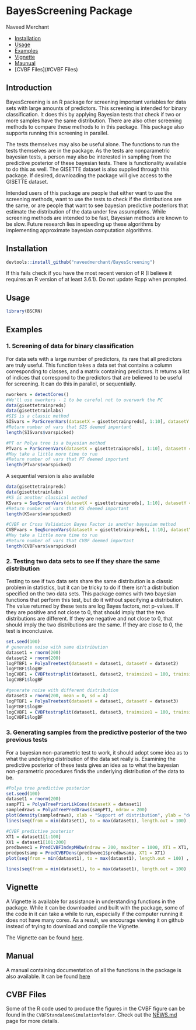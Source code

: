 # BayesScreening Package
Naveed Merchant
  - [Installation](#installation)
  - [Usage](#usage)
  - [Examples](#examples)
  - [Vignette](#Vignette)
  - [Maunual](#Manual)
  - [CVBF Files](#CVBF Files)
## Introduction

BayesScreening is an R package for screening important variables for data sets with large amounts of predictors. This screening is intended for binary classification. It does this by applying Bayesian tests that check if two or more samples have the same distribution. There are also other screening methods to compare these methods to in this package. This package also supports running this screening in parallel.

The tests themselves may also be useful alone. The functions to run the tests themselves are in the package. As the tests are nonparametric bayesian tests, a person may also be interested in sampling from the predictive posterior of these bayesian tests. There is functionality available to do this as well. The GISETTE dataset is also supplied through this package. If desired, downloading the package will give access to the GISETTE dataset.

Intended users of this package are people that either want to use the screening methods, want to use the tests to check if the distributions are the same, or are people that want to see bayesian predictive posteriors that estimate the distribution of the data under few assumptions. While screening methods are intended to be fast, Bayesian methods are known to be slow. Future research lies in speeding up these algorithms by implementing approximate bayesian computation algorithms.


## Installation

``` r
devtools::install_github("naveedmerchant/BayesScreening")
```
If this fails check if you have the most recent version of R (I believe it requires an R version of at least 3.6.1).
Do not update Rcpp when prompted.

## Usage

``` r
library(BSCRN)
```

## Examples

### 1\. Screening of data for binary classification

For data sets with a large number of predictors, its rare that all predictors are truly useful. This function takes
a data set that contains a column corresponding to classes, and a matrix containing predictors. It returns a 
list of indices that correspond to the predictors that are believed to be useful for screening. It can do this in parallel, or sequentially. 

``` r
nworkers = detectCores()
#We'll use nworkers - 1 to be careful not to overwork the PC
data(gisettetrainpreds)
data(gisettetrainlabs)
#SIS is a classic method
SISvars = ParScreenVars(datasetX = gisettetrainpreds[, 1:10], datasetY = gisettetrainlabs[,1], method = "SIS", ncores = nworkers - 1)
#Return number of vars that SIS deemed important
length(SISvars$varspicked)

#PT or Polya tree is a bayesian method
PTvars = ParScreenVars(datasetX = gisettetrainpreds[, 1:10], datasetY = gisettetrainlabs[,1], method = "PT", ncores = nworkers - 1)
#May take a little more time to run
#Return number of vars that PT deemed important
length(PTvars$varspicked)
```

A sequential version is also available 


``` r
data(gisettetrainpreds)
data(gisettetrainlabs)
#KS is another classical method
KSvars = SeqScreenVars(datasetX = gisettetrainpreds[, 1:10], datasetY = gisettetrainlabs[,1], method = "KS")
#Return number of vars that KS deemed important
length(KSvars$varspicked)

#CVBF or Cross Validation Bayes Factor is another bayesian method
CVBFvars = SeqScreenVars(datasetX = gisettetrainpreds[, 1:10], datasetY = gisettetrainlabs[,1], method = "CVBF", trainsize1 = 2960, trainsize2 = 2960, seed = 100)
#May take a little more time to run
#Return number of vars that CVBF deemed important
length(CVBFvars$varspicked)
```

### 2\. Testing two data sets to see if they share the same distribution

Testing to see if two data sets share the same distribution is a classic problem in statistics, but it can be tricky to do if there isn't a distribution specified on the two data sets. This package comes with two bayesian functions that perform this test, but do it without specifying a distribution. The value returned by these tests are log Bayes factors, not p-values. If they are positive and not close to 0, that should imply that the two distributions are different. If they are negative and not close to 0, that should imply the two distributions are the same. If they are close to 0, the test is inconclusive. 

``` r
set.seed(100)
# generate noise with same distribution
dataset1 = rnorm(200)
dataset2 = rnorm(200) 
logPTBF1 = PolyaTreetest(datasetX = dataset1, datasetY = dataset2)
logPTBF1$logBF
logCVBF1 = CVBFtestrsplit(dataset1, dataset2, trainsize1 = 100, trainsize2 = 100)
logCVBF1$logBF

#generate noise with different distribution 
dataset3 = rnorm(200, mean = 0, sd = 4)
logPTBF1 = PolyaTreetest(datasetX = dataset1, datasetY = dataset3)
logPTBF1$logBF
logCVBF1 = CVBFtestrsplit(dataset1, dataset3, trainsize1 = 100, trainsize2 = 100)
logCVBF1$logBF

```

### 3\. Generating samples from the predictive posterior of the two previous tests

For a bayesian non-parametric test to work, it should adopt some idea as to what the underlying distribution of the data set really is.
Examining the predictive posterior of these tests gives an idea as to what the bayesian non-parametric procedures finds the underlying distribution of the data to be.

``` r
#Polya tree predictive posterior
set.seed(100)
dataset1 = rnorm(200)
sampPT1 = PolyaTreePriorLikCons(datasetX = dataset1)
sampledraws = PolyaTreePredDraws(sampPT1, ndraw = 200)
plot(density(sampledraws), xlab = "Support of distribution", ylab = "density", main = "Predictive posterior of Polya Tree in black vs true density in blue")
lines(seq(from = min(dataset1), to = max(dataset1), length.out = 100) , dnorm(seq(from = min(dataset1), to = max(dataset1), length.out = 100)), col = "blue")

#CVBF predictive posterior
XT1 = dataset1[1:100]
XV1 = dataset1[101:200]
predbwvec1 = PredCVBFIndepMHbw(ndraw = 200, maxIter = 1000, XT1 = XT1, XV1 = XV1)
predpostsamp = PredCVBFDens(predbwvec1$predbwsamp, XT1 = XT1)
plot(seq(from = min(dataset1), to = max(dataset1), length.out = 100) , predpostsamp(seq(from = min(dataset1), to = max(dataset1), length.out = 100)), xlab = "Support of distribution", ylab = "density", main = "Predictive posterior of CVBF in black points vs true density in blue")

lines(seq(from = min(dataset1), to = max(dataset1), length.out = 100) , dnorm(seq(from = min(dataset1), to = max(dataset1), length.out = 100)), col = "blue")
```
## Vignette

A Vignette is available for assistance in understanding functions in the package. While it can be downloaded and built with the package, some of the code in it can take a while to run, especially if the computer running it does not have many cores. As a result, we encourage viewing it on github instead of trying to download and compile the Vignette.

The Vignette can be found [here](http://htmlpreview.github.io/?https://github.com/naveedmerchant/BayesScreening/blob/master/doc/BSCRNVignette.html).

## Manual

A manual containing documentation of all the functions in the package is also available. It can be found [here](https://github.com/naveedmerchant/BayesScreening/blob/master/doc/BSCRN_1.0.pdf)

## CVBF Files

Some of the R code used to produce the figures in the CVBF figure can be found in the `CVBFStandaloneSimulationfolder`. Check out the [NEWS.md](https://github.com/naveedmerchant/BayesScreening/blob/CVBF_files/NEWS.md) page for more details.


